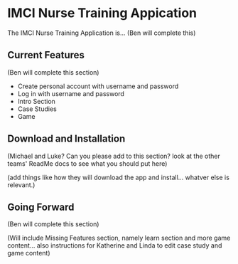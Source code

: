 # IMCI Nurse Training Appication
The IMCI Nurse Training Application is... (Ben will complete this)

## Current Features

(Ben will complete this section)

* Create personal account with username and password
* Log in with username and password
* Intro Section 
* Case Studies
* Game


## Download and Installation

(Michael and Luke?  Can you please add to this section?  look at the other teams' ReadMe docs to see what you should put here)

(add things like how they will download the app and install... whatver else is relevant.)









## Going Forward

(Ben will complete this section)

(Will include Missing Features section, namely learn section and more game content... also instructions for Katherine and Linda to edit case study and game content)

